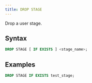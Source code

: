 ```yaml
---
title: DROP STAGE
---
```


Drop a user stage.

## Syntax

```sql
DROP STAGE [ IF EXISTS ] <stage_name>;
```

## Examples

```sql
DROP STAGE IF EXISTS test_stage;
```
